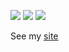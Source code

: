 ![](http://github-profile-summary-cards.vercel.app/api/cards/profile-details?username=lucasricci&theme=codeSTACKr)
![](http://github-profile-summary-cards.vercel.app/api/cards/productive-time?username=lucasricci&theme=codeSTACKr&utcOffset=-3)
![](http://github-profile-summary-cards.vercel.app/api/cards/repos-per-language?username=lucasricci&theme=codeSTACKr)

See my [site](lucas-ricci.com)
